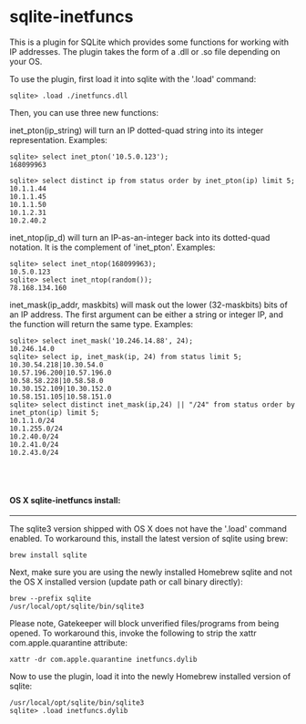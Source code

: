 # sqlite-inetfuncs

This is a plugin for SQLite which provides some functions for working with IP addresses. The plugin takes the form of a .dll or .so file depending on your OS.

To use the plugin, first load it into sqlite with the '.load' command: 
```
sqlite> .load ./inetfuncs.dll
```

Then, you can use three new functions:

inet_pton(ip_string) will turn an IP dotted-quad string into its integer representation. Examples:

```
sqlite> select inet_pton('10.5.0.123');
168099963

sqlite> select distinct ip from status order by inet_pton(ip) limit 5;
10.1.1.44
10.1.1.45
10.1.1.50
10.1.2.31
10.2.40.2
```

inet_ntop(ip_d) will turn an IP-as-an-integer back into its dotted-quad notation. It is the complement of 'inet_pton'. Examples:

```
sqlite> select inet_ntop(168099963);
10.5.0.123
sqlite> select inet_ntop(random());
78.168.134.160
```

inet_mask(ip_addr, maskbits) will mask out the lower (32-maskbits) bits of an IP address. The first argument can be either a string or integer IP, and the function will return the same type. Examples:
```
sqlite> select inet_mask('10.246.14.88', 24);
10.246.14.0
sqlite> select ip, inet_mask(ip, 24) from status limit 5;
10.30.54.218|10.30.54.0
10.57.196.200|10.57.196.0
10.58.58.228|10.58.58.0
10.30.152.109|10.30.152.0
10.58.151.105|10.58.151.0
sqlite> select distinct inet_mask(ip,24) || "/24" from status order by inet_pton(ip) limit 5;
10.1.1.0/24            
10.1.255.0/24            
10.2.40.0/24             
10.2.41.0/24             
10.2.43.0/24        
```

<br />
<br />

#### OS X sqlite-inetfuncs install:
----

The sqlite3 version shipped with OS X does not have the '.load' command enabled. To workaround this, install the latest version of sqlite using brew:

```
brew install sqlite
```

Next, make sure you are using the newly installed Homebrew sqlite and not the OS X installed version (update path or call binary directly):

```
brew --prefix sqlite
/usr/local/opt/sqlite/bin/sqlite3
```

Please note, Gatekeeper will block unverified files/programs from being opened. To workaround this, invoke the following to strip the xattr com.apple.quarantine attribute:

```
xattr -dr com.apple.quarantine inetfuncs.dylib
```

Now to use the plugin, load it into the newly Homebrew installed version of sqlite:

```
/usr/local/opt/sqlite/bin/sqlite3
sqlite> .load inetfuncs.dylib
```
